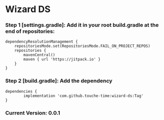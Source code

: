 # Wizard DS #

### Step 1 [settings.gradle]: Add it in your root build.gradle at the end of repositories: ###

	dependencyResolutionManagement {
		repositoriesMode.set(RepositoriesMode.FAIL_ON_PROJECT_REPOS)
		repositories {
			mavenCentral()
			maven { url 'https://jitpack.io' }
		}
	}

### Step 2 [build.gradle]: Add the dependency ###

	dependencies {
	        implementation 'com.github.touche-time:wizard-ds:Tag'
	}

### Current Version: 0.0.1 ###
